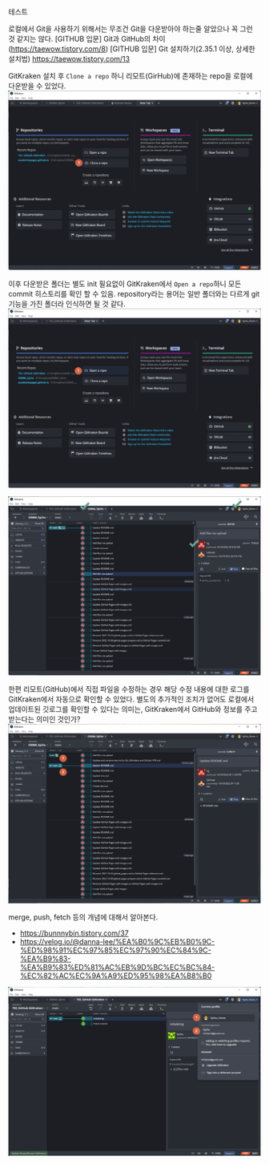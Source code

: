 테스트

로컬에서 Git을 사용하기 위해서는 무조건 Git을 다운받아야 하는줄 알았으나 꼭 그런 것 같지는 않다.
[GITHUB 입문] Git과 GitHub의 차이 (https://taewow.tistory.com/8)
[GITHUB 입문] Git 설치하기(2.35.1 이상, 상세한 설치법) https://taewow.tistory.com/13

GitKraken 설치 후 `Clone a repo` 하니 리모트(GirHub)에 존재하는 repo을 로컬에 다운받을 수 있었다.
![test img](_img/d221120_01.png)

이후 다운받은 폴더는 별도 init 필요없이 GitKraken에서 `Open a repo`하니 모든 commit 히스토리를 확인 할 수 있음. repository라는 용어는 일반 폴더와는 다르게 git 기능을 가진 폴더라 인식하면 될 것 같다.
![test img](_img/d221120_02.png)


![test img](_img/d221120_03.png)


한편 리모트(GitHub)에서 직접 파일을 수정하는 경우 해당 수정 내용에 대한 로그를 GitKraken에서 자동으로 확인할 수 있었다. 별도의 추가적인 조치가 없어도 로컬에서 업데이트된 깃로그를 확인할 수 있다는 의미는, GitKraken에서 GitHub와 정보를 주고 받는다는 의미인 것인가?
![test img](_img/d221120_04.png)

merge, push, fetch 등의 개념에 대해서 알아본다.
- https://bunnnybin.tistory.com/37
- https://velog.io/@danna-lee/%EA%B0%9C%EB%B0%9C-%ED%98%91%EC%97%85%EC%97%90%EC%84%9C-%EA%B9%83-%EA%B9%83%ED%81%AC%EB%9D%BC%EC%BC%84-%EC%82%AC%EC%9A%A9%ED%95%98%EA%B8%B0



![test img](_img/d221120_05.png)